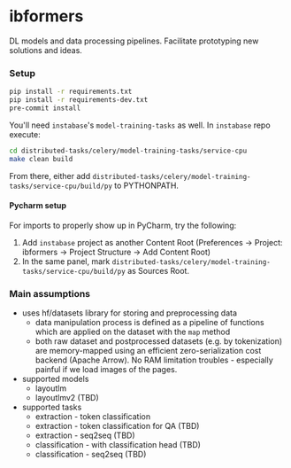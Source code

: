 # ibformers
DL models and data processing pipelines. Facilitate prototyping new solutions and ideas.

### Setup

```bash
pip install -r requirements.txt
pip install -r requirements-dev.txt
pre-commit install
```

You'll need `instabase`'s `model-training-tasks` as well. In `instabase` repo execute:

```bash
cd distributed-tasks/celery/model-training-tasks/service-cpu
make clean build
```

From there, either add `distributed-tasks/celery/model-training-tasks/service-cpu/build/py` to PYTHONPATH.


#### Pycharm setup

For imports to properly show up in PyCharm, try the following:
1. Add `instabase` project as another Content Root (Preferences -> Project: ibformers -> Project Structure -> Add Content Root)
2. In the same panel, mark `distributed-tasks/celery/model-training-tasks/service-cpu/build/py` as Sources Root. 

### Main assumptions
- uses hf/datasets library for storing and preprocessing data
    - data manipulation process is defined as a pipeline of 
      functions which are applied on the dataset with the `map` method
    - both raw dataset and postprocessed datasets (e.g. by tokenization) are memory-mapped using an 
      efficient zero-serialization cost backend (Apache Arrow). No RAM limitation troubles - 
      especially painful if we load images of the pages.
- supported models
    - layoutlm
    - layoutlmv2 (TBD)
- supported tasks
    - extraction - token classification
    - extraction - token classification for QA (TBD)
    - extraction - seq2seq (TBD)
    - classification - with classification head (TBD)
    - classification - seq2seq (TBD)
    
